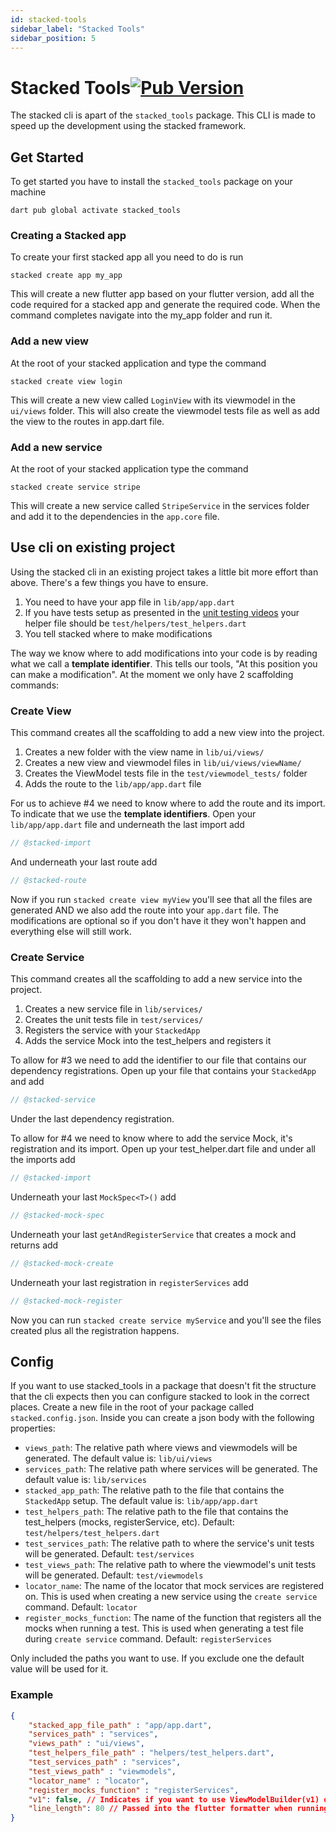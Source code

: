 ```yaml
---
id: stacked-tools
sidebar_label: "Stacked Tools"
sidebar_position: 5
---
```


# Stacked Tools[![Pub Version](https://img.shields.io/pub/v/stacked_tools)](https://pub.dev/packages/stacked_tools)

The stacked cli is apart of the `stacked_tools` package. This CLI is made to speed up the development using the stacked framework.

## Get Started

To get started you have to install the `stacked_tools` package on your machine

```shell
dart pub global activate stacked_tools
```

### Creating a Stacked app

To create your first stacked app all you need to do is run

```shell
stacked create app my_app
```

This will create a new flutter app based on your flutter version, add all the code required for a stacked app and generate the required code. When the command completes navigate into the my_app folder and run it. 

### Add a new view

At the root of your stacked application and type the command 

```shell
stacked create view login
```

This will create a new view called `LoginView` with its viewmodel in the `ui/views` folder. This will also create the viewmodel tests file as well as add the view to the routes in app.dart file. 

### Add a new service

At the root of your stacked application type the command

```shell
stacked create service stripe
```

This will create a new service called `StripeService` in the services folder and add it to the dependencies in the `app.core` file. 

## Use cli on existing project

Using the stacked cli in an existing project takes a little bit more effort than above. There's a few things you have to ensure.

1. You need to have your app file in `lib/app/app.dart`
2. If you have tests setup as presented in the [unit testing videos](https://youtu.be/5BFlo9k3KNU) your helper file should be `test/helpers/test_helpers.dart`
3. You tell stacked where to make modifications

The way we know where to add modifications into your code is by reading what we call a **template identifier**. This tells our tools, "At this position you can make a modification". At the moment we only have 2 scaffolding commands:

### Create View

This command creates all the scaffolding to add a new view into the project. 

1. Creates a new folder with the view name in `lib/ui/views/`
2. Creates a new view and viewmodel files in `lib/ui/views/viewName/`
3. Creates the ViewModel tests file in the `test/viewmodel_tests/` folder
4. Adds the route to the `lib/app/app.dart` file

For us to achieve #4 we need to know where to add the route and its import. To indicate that we use the **template identifiers**. Open your `lib/app/app.dart` file and underneath the last import add

```dart
// @stacked-import
```

And underneath your last route add

```dart
// @stacked-route
```

Now if you run `stacked create view myView` you'll see that all the files are generated AND we also add the route into your `app.dart` file. The modifications are optional so if you don't have it they won't happen and everything else will still work. 

### Create Service

This command creates all the scaffolding to add a new service into the project.

1. Creates a new service file in `lib/services/`
2. Creates the unit tests file in `test/services/`
3. Registers the service with your `StackedApp`
4. Adds the service Mock into the test_helpers and registers it

To allow for #3 we need to add the identifier to our file that contains our dependency registrations. Open up your file that contains your `StackedApp` and add 

```dart
// @stacked-service
```

Under the last dependency registration.

To allow for #4 we need to know where to add the service Mock, it's registration and its import. Open up your test_helper.dart file and under all the imports add 

```dart
// @stacked-import
```

Underneath your last `MockSpec<T>()` add

```dart
// @stacked-mock-spec
```

Underneath your last `getAndRegisterService` that creates a mock and returns add

```dart
// @stacked-mock-create
```

Underneath your last registration in `registerServices` add 

```dart
// @stacked-mock-register
```

Now you can run `stacked create service myService` and you'll see the files created plus all the registration happens.

## Config

If you want to use stacked_tools in a package that doesn't fit the structure that the cli expects then you can configure stacked to look in the correct places. Create a new file in the root of your package called `stacked.config.json`. Inside you can create a json body with the following properties:

- `views_path`: The relative path where views and viewmodels will be generated. The default value is: `lib/ui/views`
- `services_path`: The relative path where services will be generated. The default value is: `lib/services`
- `stacked_app_path`: The relative path to the file that contains the `StackedApp` setup. The default value is: `lib/app/app.dart`
- `test_helpers_path`: The relative path to the file that contains the test_helpers (mocks, registerService, etc). Default: `test/helpers/test_helpers.dart`
- `test_services_path`: The relative path to where the service's unit tests will be generated. Default: `test/services`
- `test_views_path`: The relative path to where the viewmodel's unit tests will be generated. Default: `test/viewmodels`
- `locator_name`: The name of the locator that mock services are registered on. This is used when creating a new service using the `create service` command. Default: `locator`
- `register_mocks_function`: The name of the function that registers all the mocks when running a test. This is used when generating a test file during `create service` command. Default: `registerServices`

Only included the paths you want to use. If you exclude one the default value will be used for it. 

### Example

```json
{
    "stacked_app_file_path" : "app/app.dart",
    "services_path" : "services",
    "views_path" : "ui/views",
    "test_helpers_file_path" : "helpers/test_helpers.dart",
    "test_services_path" : "services",
    "test_views_path" : "viewmodels",
    "locator_name" : "locator",
    "register_mocks_function" : "registerServices",
    "v1": false, // Indicates if you want to use ViewModelBuilder(v1) or the the new StackedView (v2)
    "line_length": 80 // Passed into the flutter formatter when running cli commands
}
```
